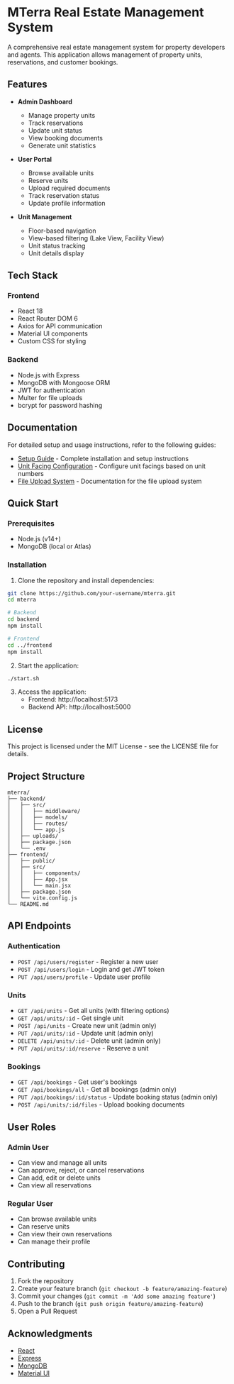# MTerra Real Estate Management System

A comprehensive real estate management system for property developers and agents. This application allows management of property units, reservations, and customer bookings.

## Features

- **Admin Dashboard**

  - Manage property units
  - Track reservations
  - Update unit status
  - View booking documents
  - Generate unit statistics

- **User Portal**

  - Browse available units
  - Reserve units
  - Upload required documents
  - Track reservation status
  - Update profile information

- **Unit Management**
  - Floor-based navigation
  - View-based filtering (Lake View, Facility View)
  - Unit status tracking
  - Unit details display

## Tech Stack

### Frontend

- React 18
- React Router DOM 6
- Axios for API communication
- Material UI components
- Custom CSS for styling

### Backend

- Node.js with Express
- MongoDB with Mongoose ORM
- JWT for authentication
- Multer for file uploads
- bcrypt for password hashing

## Documentation

For detailed setup and usage instructions, refer to the following guides:

- [Setup Guide](README.setup.md) - Complete installation and setup instructions
- [Unit Facing Configuration](README.unit-facings.md) - Configure unit facings based on unit numbers
- [File Upload System](README.file-uploads.md) - Documentation for the file upload system

## Quick Start

### Prerequisites

- Node.js (v14+)
- MongoDB (local or Atlas)

### Installation

1. Clone the repository and install dependencies:

```bash
git clone https://github.com/your-username/mterra.git
cd mterra

# Backend
cd backend
npm install

# Frontend
cd ../frontend
npm install
```

2. Start the application:

```bash
./start.sh
```

3. Access the application:
   - Frontend: http://localhost:5173
   - Backend API: http://localhost:5000

## License

This project is licensed under the MIT License - see the LICENSE file for details.

## Project Structure

```
mterra/
├── backend/
│   ├── src/
│   │   ├── middleware/
│   │   ├── models/
│   │   ├── routes/
│   │   └── app.js
│   ├── uploads/
│   ├── package.json
│   └── .env
├── frontend/
│   ├── public/
│   ├── src/
│   │   ├── components/
│   │   ├── App.jsx
│   │   └── main.jsx
│   ├── package.json
│   └── vite.config.js
└── README.md
```

## API Endpoints

### Authentication

- `POST /api/users/register` - Register a new user
- `POST /api/users/login` - Login and get JWT token
- `PUT /api/users/profile` - Update user profile

### Units

- `GET /api/units` - Get all units (with filtering options)
- `GET /api/units/:id` - Get single unit
- `POST /api/units` - Create new unit (admin only)
- `PUT /api/units/:id` - Update unit (admin only)
- `DELETE /api/units/:id` - Delete unit (admin only)
- `PUT /api/units/:id/reserve` - Reserve a unit

### Bookings

- `GET /api/bookings` - Get user's bookings
- `GET /api/bookings/all` - Get all bookings (admin only)
- `PUT /api/bookings/:id/status` - Update booking status (admin only)
- `POST /api/units/:id/files` - Upload booking documents

## User Roles

### Admin User

- Can view and manage all units
- Can approve, reject, or cancel reservations
- Can add, edit or delete units
- Can view all reservations

### Regular User

- Can browse available units
- Can reserve units
- Can view their own reservations
- Can manage their profile

## Contributing

1. Fork the repository
2. Create your feature branch (`git checkout -b feature/amazing-feature`)
3. Commit your changes (`git commit -m 'Add some amazing feature'`)
4. Push to the branch (`git push origin feature/amazing-feature`)
5. Open a Pull Request

## Acknowledgments

- [React](https://reactjs.org/)
- [Express](https://expressjs.com/)
- [MongoDB](https://www.mongodb.com/)
- [Material UI](https://mui.com/)
